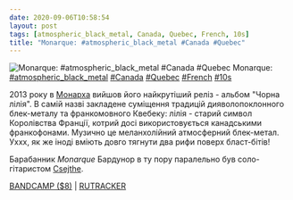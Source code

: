 ```yaml
---
date: 2020-09-06T10:58:54
layout: post
tags: [atmospheric_black_metal, Canada, Quebec, French, 10s]
title: "Monarque: #atmospheric_black_metal #Canada #Quebec"
---
```

![Monarque: #atmospheric_black_metal #Canada #Quebec](https://res.cloudinary.com/vast-space-unexplored/image/upload/q_auto,dpr_auto,w_auto/photos/photo_1047_06-09-2020_10-58-54.jpg)
Monarque: [#atmospheric_black_metal](/tags/#atmospheric_black_metal) [#Canada](/tags/#Canada) [#Quebec](/tags/#Quebec) [#French](/tags/#French) [#10s](/tags/#10s)

2013 року в [Монарха](/2020-05-12-monarque--atmospheric-black-metal-canada-quebec) вийшов його найкрутіший реліз - альбом &quot;Чорна лілія&quot;. В самій назві закладене суміщення традицій дияволопоклонного блек-металу та франкомовного Квебеку: лілія - старий символ Королівства Франції, котрий досі використовується канадськими франкофонами. Музично це меланхолійний атмосферний блек-метал. Уххх, як же іноді вміють довго тягнути два рифи поверх бласт-бітів!

Барабанник *Monarque* Бардунор в ту пору паралельно був соло-гітаристом [Csejthe](/2020-09-02-csejthe--atmospheric-black-metal-canada-quebec-).

[BANDCAMP ($8)](https://monarqueqc.bandcamp.com/album/lys-noir) \| [RUTRACKER](https://rutracker.org/forum/viewtopic.php?t=4151130)